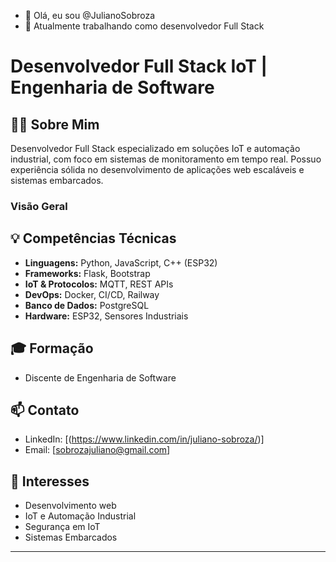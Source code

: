 - 👋 Olá, eu sou @JulianoSobroza
- 🌱 Atualmente trabalhando como desenvolvedor Full Stack

# Desenvolvedor Full Stack IoT | Engenharia de Software

## 👨‍💻 Sobre Mim

Desenvolvedor Full Stack especializado em soluções IoT e automação industrial, com foco em sistemas de monitoramento em tempo real. Possuo experiência sólida no desenvolvimento de aplicações web escaláveis e sistemas embarcados.

### Visão Geral

## 💡 Competências Técnicas

- **Linguagens:** Python, JavaScript, C++ (ESP32)
- **Frameworks:** Flask, Bootstrap
- **IoT & Protocolos:** MQTT, REST APIs
- **DevOps:** Docker, CI/CD, Railway
- **Banco de Dados:** PostgreSQL
- **Hardware:** ESP32, Sensores Industriais

## 🎓 Formação
- Discente de Engenharia de Software

## 📫 Contato

- LinkedIn: [(https://www.linkedin.com/in/juliano-sobroza/)]
- Email: [sobrozajuliano@gmail.com]

## 🌟 Interesses
- Desenvolvimento web
- IoT e Automação Industrial
- Segurança em IoT
- Sistemas Embarcados

---


